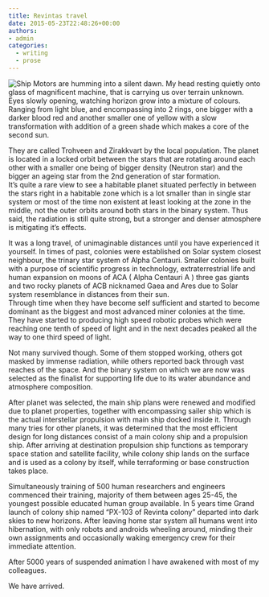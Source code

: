 ```yaml
---
title: Revintas travel
date: 2015-05-23T22:48:26+00:00
authors:
- admin
categories:
  - writing
  - prose
---
```

![Ship](posts/aaaaship.jpg "")
Motors are humming into a silent dawn. My head resting quietly onto glass of magnificent machine, that is carrying us over terrain unknown. Eyes slowly opening, watching horizon grow into a mixture of colours. Ranging from light blue, and encompassing into 2 rings, one bigger with a darker blood red and another smaller one of yellow with a slow transformation with addition of a green shade which makes a core of the second sun.  

They are called Trohveen and Zirakkvart by the local population. The planet is located in a locked orbit between the stars that are rotating around each other with a smaller one being of bigger density (Neutron star) and the bigger an ageing star from the 2nd generation of star formation.  
It’s quite a rare view to see a habitable planet situated perfectly in between the stars right in a habitable zone which is a lot smaller than in single star system or most of the time non existent at least looking at the zone in the middle, not the outer orbits around both stars in the binary system. Thus said, the radiation is still quite strong, but a stronger and denser atmosphere is mitigating it’s effects.  

It was a long travel, of unimaginable distances until you have experienced it yourself. In times of past, colonies were established on Solar system closest neighbour, the trinary star system of Alpha Centauri. Smaller colonies built with a purpose of scientific progress in technology, extraterrestrial life and human expansion on moons of ACA ( Alpha Centauri A ) three gas giants and two rocky planets of ACB nicknamed Gaea and Ares due to Solar system resemblance in distances from their sun.  
Through time when they have become self sufficient and started to become dominant as the biggest and most advanced miner colonies at the time. They have started to producing high speed robotic probes which were reaching one tenth of speed of light and in the next decades peaked all the way to one third speed of light.  

Not many survived though. Some of them stopped working, others got masked by immense radiation, while others reported back through vast reaches of the space. And the binary system on which we are now was selected as the finalist for supporting life due to its water abundance and atmosphere composition.  

After planet was selected, the main ship plans were renewed and modified due to planet properties, together with encompassing sailer ship which is the actual interstellar propulsion with main ship docked inside it. Through many tries for other planets, it was determined that the most efficient design for long distances consist of a main colony ship and a propulsion ship. After arriving at destination propulsion ship functions as temporary space station and satellite facility, while colony ship lands on the surface and is used as a colony by itself, while terraforming or base construction takes place.  

Simultaneously training of 500 human researchers and engineers commenced their training, majority of them between ages 25-45, the youngest possible educated human group available. In 5 years time Grand launch of colony ship named &#8220;PX-103 of Revinta colony&#8221; departed into dark skies to new horizons. After leaving home star system all humans went into hibernation, with only robots and androids wheeling around, minding their own assignments and occasionally waking emergency crew for their immediate attention.  

After 5000 years of suspended animation I have awakened with most of my colleagues.  

We have arrived.